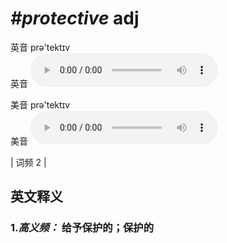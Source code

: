# ***\#protective*** adj
英音 prə'tektɪv  
英音
<audio src="./media/protective-B.aac" controls="controls"></audio>

美音 prə'tektɪv  
美音
<audio src="./media/protective.aac" controls="controls"></audio>



| 词频 2 |  

英文释义
---
### 1.*高义频：* **给予保护的；保护的**  


